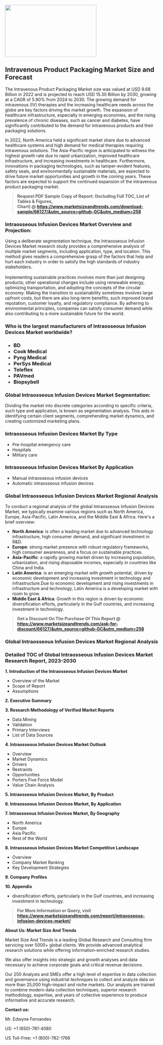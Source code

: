 <p><img class="alignnone size-medium wp-image-20088" src="https://ffe5etoiles.com/wp-content/uploads/2024/12/MST1-300x171.png" alt="" width="300" height="171" /></p><h2>Intravenous Product Packaging Market Size and Forecast</h2><p>The Intravenous Product Packaging Market size was valued at USD 9.68 Billion in 2022 and is projected to reach USD 15.30 Billion by 2030, growing at a CAGR of 5.90% from 2024 to 2030. The growing demand for intravenous (IV) therapies and the increasing healthcare needs across the globe are key factors driving the market growth. The expansion of healthcare infrastructure, especially in emerging economies, and the rising prevalence of chronic diseases, such as cancer and diabetes, have significantly contributed to the demand for intravenous products and their packaging solutions.</p><p>In 2022, North America held a significant market share due to advanced healthcare systems and high demand for medical therapies requiring intravenous solutions. The Asia-Pacific region is anticipated to witness the highest growth rate due to rapid urbanization, improved healthcare infrastructure, and increasing investments in healthcare. Furthermore, innovations in packaging technologies, such as tamper-evident features, safety seals, and environmentally sustainable materials, are expected to drive future market opportunities and growth in the coming years. These factors are expected to support the continued expansion of the intravenous product packaging market.</p></p><blockquote id="" class=""><strong>Request PDF Sample Copy of Report: (Including Full TOC, List of Tables &amp; Figures, Chart)&nbsp;@&nbsp;<strong><a href="https://www.marketsizeandtrends.com/download-sample/66127/&utm_source=github-GC&utm_medium=258" target="_blank">https://www.marketsizeandtrends.com/download-sample/66127/&utm_source=github-GC&utm_medium=258</a></strong></strong></blockquote><h3 id="" class="">Intraosseous Infusion Devices Market&nbsp;Overview and Projection:</h3><p id="" class="">Using a deliberate segmentation technique, the Intraosseous Infusion Devices Market research study provides a comprehensive analysis of multiple market segments, including application, type, and location. This method gives readers a comprehensive grasp of the factors that help and hurt each industry in order to satisfy the high standards of industry stakeholders. <br /> <br />Implementing sustainable practices involves more than just designing products; other operational changes include using renewable energy, optimizing transportation, and adopting the concepts of the circular economy. Making the transition to sustainability sometimes involves large upfront costs, but there are also long-term benefits, such improved brand reputation, customer loyalty, and regulatory compliance. By adhering to environmental principles, companies can satisfy consumer demand while also contributing to a more sustainable future for the world.</p><h3 id="" class="">Who is the largest manufacturers of&nbsp;Intraosseous Infusion Devices Market worldwide?</h3><h3 class=""><p><ul><li>BD </li><li> Cook Medical </li><li> Pyng Medical </li><li> PerSys Medical </li><li> Teleflex </li><li> PAVmed </li><li> Biopsybell</li></ul></p></h3><h3 id="" class="">Global&nbsp;Intraosseous Infusion Devices Market Segmentation:</h3><p id="" class="">Dividing the market into discrete categories according to specific criteria, such type and application, is known as segmentation analysis. This aids in identifying certain client segments, comprehending market dynamics, and creating customized marketing plans.</p><h3 id="" class="">Intraosseous Infusion Devices Market&nbsp;By Type</h3><p><p><ul><li>Pre-hospital emergency care</li><li> Hospitals</li><li> Military care</p></li></ul></p></p><h3 id="" class="">Intraosseous Infusion Devices Market&nbsp;By Application</h3><p class=""><p><ul><li>Manual intraosseous infusion devices</li><li> Automatic intraosseous infusion devices</li></ul></p></p><h3 id="" class="">Global Intraosseous Infusion Devices Market Regional Analysis</h3><p id="" class="">To conduct a regional analysis of the global Intraosseous Infusion Devices Market, we typically examine various regions such as North America, Europe, Asia-Pacific, Latin America, and the Middle East &amp; Africa. Here's a brief overview:</p><ul><li><strong>North America</strong>: is often a leading market due to advanced technology infrastructure, high consumer demand, and significant investment in R&amp;D.</li><li><strong>Europe</strong>: strong market presence with robust regulatory frameworks, high consumer awareness, and a focus on sustainable practices.</li><li><strong>Asia-Pacific</strong>: a rapidly growing market driven by increasing population, urbanization, and rising disposable incomes, especially in countries like China and India.</li><li><strong>Latin America</strong>: is an emerging market with growth potential, driven by economic development and increasing investment in technology and infrastructure.Due to economic development and rising investments in infrastructure and technology, Latin America is a developing market with room to grow.</li><li><strong>Middle East &amp; Africa</strong>: Growth in this region is driven by economic diversification efforts, particularly in the Gulf countries, and increasing investment in technology.</li></ul><blockquote id="" class=""><strong>Get a Discount On The Purchase Of This Report @ <strong><a href="https://www.marketsizeandtrends.com/ask-for-discount/66127/&utm_source=github-GC&utm_medium=258" target="_blank">https://www.marketsizeandtrends.com/ask-for-discount/66127/&utm_source=github-GC&utm_medium=258</a></strong></strong></blockquote><h3 id="" class="">Global Intraosseous Infusion Devices Market Regional Analysis</h3><h3 id="" class="">Detailed TOC of Global Intraosseous Infusion Devices Market Research Report, 2023-2030</h3><p id="" class=""><strong>1. Introduction of the Intraosseous Infusion Devices Market</strong></p><ul><li>Overview of the Market</li><li>Scope of Report</li><li>Assumptions</li></ul><p id="" class=""><strong>2. Executive Summary</strong></p><p id="" class=""><strong>3. Research Methodology of Verified Market Reports</strong></p><ul><li>Data Mining</li><li>Validation</li><li>Primary Interviews</li><li>List of Data Sources</li></ul><p id="" class=""><strong>4. Intraosseous Infusion Devices Market Outlook</strong></p><ul><li>Overview</li><li>Market Dynamics</li><li>Drivers</li><li>Restraints</li><li>Opportunities</li><li>Porters Five Force Model</li><li>Value Chain Analysis</li></ul><p id="" class=""><strong>5. Intraosseous Infusion Devices Market, By Product</strong></p><p id="" class=""><strong>6. Intraosseous Infusion Devices Market, By Application</strong></p><p id="" class=""><strong>7. Intraosseous Infusion Devices Market, By Geography</strong></p><ul><li>North America</li><li>Europe</li><li>Asia Pacific</li><li>Rest of the World</li></ul><p id="" class=""><strong>8. Intraosseous Infusion Devices Market Competitive Landscape</strong></p><ul><li>Overview</li><li>Company Market Ranking</li><li>Key Development Strategies</li></ul><p id="" class=""><strong>9. Company Profiles</strong></p><p id="" class=""><strong>10. Appendix</strong></p><ul><li>diversification efforts, particularly in the Gulf countries, and increasing investment in technology.</li></ul><blockquote id="" class=""><strong>For More Information or Query, visit <strong><strong><a href="https://www.marketsizeandtrends.com/report/intraosseous-infusion-devices-market/" target="_blank">https://www.marketsizeandtrends.com/report/intraosseous-infusion-devices-market/</a></strong></strong></strong></blockquote><p id="" class=""><strong>About Us: Market Size And Trends</strong></p><p id="" class="">Market Size And Trends is a leading Global Research and Consulting firm servicing over 5000+ global clients. We provide advanced analytical research solutions while offering information-enriched research studies.</p><p id="" class="">We also offer insights into strategic and growth analyses and data necessary to achieve corporate goals and critical revenue decisions.</p><p id="" class="">Our 250 Analysts and SMEs offer a high level of expertise in data collection and governance using industrial techniques to collect and analyze data on more than 25,000 high-impact and niche markets. Our analysts are trained to combine modern data collection techniques, superior research methodology, expertise, and years of collective experience to produce informative and accurate research.</p><p id="" class=""><strong>Contact us:</strong></p><p id="" class="">Mr. Edwyne Fernandes</p><p id="" class="">US: +1 (650)-781-4080</p><p id="" class="">US Toll-Free: +1 (800)-782-1768</p>
